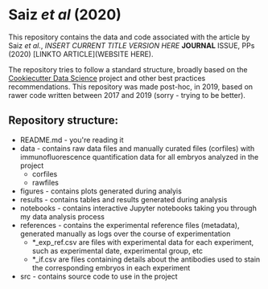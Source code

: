 # Saiz *et al* (2020) 

This repository contains the data and code associated with the article by Saiz *et al.*, *INSERT CURRENT TITLE VERSION HERE* **JOURNAL** ISSUE, PPs (2020) [LINKTO ARTICLE](WEBSITE HERE).

The repository tries to follow a standard structure, broadly based on the [Cookiecutter Data Science](https://drivendata.github.io/cookiecutter-data-science/#cookiecutter-data-science) project and other best practices recommendations. This repository was made post-hoc, in 2019, based on rawer code written between 2017 and 2019 (sorry - trying to be better).

## Repository structure:  

* README.md - you're reading it
* data - contains raw data files and manually curated files (corfiles) with immunofluorescence quantification data for all embryos analyzed in the project
   * corfiles
   * rawfiles
* figures - contains plots generated during analyis
* results - contains tables and results generated during analysis
* notebooks - contains interactive Jupyter notebooks taking you through my data analysis process
* references - contains the experimental reference files (metadata), generated manually as logs over the course of experimentation
   * \*_exp_ref.csv are files with experimental data for each experiment, such as experimental date, experimental group, etc
   * \*_if.csv are files containing details about the antibodies used to stain the corresponding embryos in each experiment
* src - contains source code to use in the project

